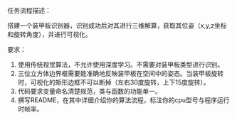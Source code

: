 任务流程描述：

搭建一个装甲板识别器，识别成功后对其进行三维解算，获取其位姿（x,y,z坐标和旋转角度），并进行可视化。

要求：

1. 使用传统视觉算法，不允许使用深度学习。不需要对装甲板类型进行识别。
2. 三位立方体边界框需要能准确地反映装甲板在空间中的姿态。当装甲板旋转时，可视化的矩形边框不可以断掉（左右30度旋转，上下15度旋转）。
3. 代码要求变量命名清楚规范，类与函数的功能单一。
4. 撰写README，在其中详细介绍你的算法流程，标注你的cpu型号与程序运行时帧率。
